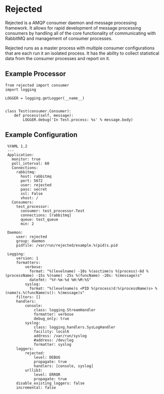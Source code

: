 Rejected
========
Rejected is a AMQP consumer daemon and message processing framework. It allows
for rapid development of message processing consumers by handling all of the
core functionality of communicating with RabbitMQ and management of consumer
processes.

Rejected runs as a master process with multiple consumer configurations that are
each run it an isolated process. It has the ability to collect statistical
data from the consumer processes and report on it.

Example Processor
-----------------
    from rejected import consumer
    import logging

    LOGGER = logging.getLogger(__name__)


    class Test(consumer.Consumer):
        def process(self, message):
            LOGGER.debug('In Test.process: %s' % message.body)

Example Configuration
---------------------

     %YAML 1.2
     ---
     Application:
       monitor: true
       poll_interval: 60
       Connections:
         rabbitmq:
           host: rabbitmq
           port: 5672
           user: rejected
           pass: secret
           ssl: False
           vhost: /
       Consumers:
         test_processor:
           consumer: test_processor.Test
           connections: [rabbitmq]
           queue: test_queue
           min: 2

     Daemon:
         user: rejected
         group: daemon
         pidfile: /var/run/rejected/example.%(pid)s.pid

     Logging:
         version: 1
         formatters:
             verbose:
               format: "%(levelname) -10s %(asctime)s %(process)-6d %(processName) -15s %(name) -25s %(funcName) -20s: %(message)s"
               datefmt: "%Y-%m-%d %H:%M:%S"
             syslog:
               format: "%(levelname)s <PID %(process)d:%(processName)s> %(name)s.%(funcName)s(): %(message)s"
         filters: []
         handlers:
             console:
                 class: logging.StreamHandler
                 formatter: verbose
                 debug_only: true
             syslog:
                 class: logging.handlers.SysLogHandler
                 facility: local6
                 address: /var/run/syslog
                 #address: /dev/log
                 formatter: syslog
         loggers:
             rejected:
                 level: DEBUG
                 propagate: true
                 handlers: [console, syslog]
             urllib3:
                 level: ERROR
                 propagate: true
         disable_existing_loggers: false
         incremental: false
